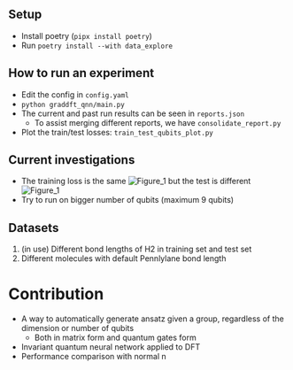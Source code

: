## Setup
- Install poetry (`pipx install poetry`)
- Run `poetry install --with data_explore`
## How to run an experiment
- Edit the config in `config.yaml`
- `python graddft_qnn/main.py`
- The current and past run results can be seen in `reports.json`
  - To assist merging different reports, we have `consolidate_report.py`   
- Plot the train/test losses: `train_test_qubits_plot.py`
## Current investigations
- The training loss is the same
![Figure_1](https://github.com/user-attachments/assets/293b1e7f-c87e-4195-9fe9-c2568f316ec6)
but the test is different
![Figure_1](https://github.com/user-attachments/assets/a23bd026-8860-4b59-b17a-9b3ac6a7a92e)
- Try to run on bigger number of qubits (maximum 9 qubits)

## Datasets
1. (in use) Different bond lengths of H2 in training set and test set
2. Different molecules with default Pennlylane bond length

# Contribution

- A way to automatically generate ansatz given a group, regardless of the dimension or number of qubits
  - Both in matrix form and quantum gates form
- Invariant quantum neural network applied to DFT
- Performance comparison with normal n
